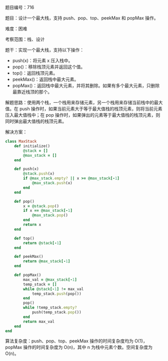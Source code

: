 题目编号：716

题目：设计一个最大栈，支持 push、pop、top、peekMax 和 popMax 操作。

难度：困难

考察范围：栈、设计

题干：实现一个最大栈，支持以下操作：

- push(x)：将元素 x 压入栈中。
- pop()：移除栈顶元素并返回这个值。
- top()：返回栈顶元素。
- peekMax()：返回栈中最大元素。
- popMax()：返回栈中最大元素，并将其删除。如果有多个最大元素，只删除最靠近栈顶的那个。

解题思路：使用两个栈，一个栈用来存储元素，另一个栈用来存储当前栈中的最大值。在 push 操作时，如果当前元素大于等于最大值栈的栈顶元素，则将当前元素压入最大值栈中；在 pop 操作时，如果弹出的元素等于最大值栈的栈顶元素，则同时弹出最大值栈的栈顶元素。

解决方案：

```ruby
class MaxStack
    def initialize()
        @stack = []
        @max_stack = []
    end

    def push(x)
        @stack.push(x)
        if @max_stack.empty? || x >= @max_stack[-1]
            @max_stack.push(x)
        end
    end

    def pop()
        x = @stack.pop()
        if x == @max_stack[-1]
            @max_stack.pop()
        end
        return x
    end

    def top()
        return @stack[-1]
    end

    def peekMax()
        return @max_stack[-1]
    end

    def popMax()
        max_val = @max_stack[-1]
        temp_stack = []
        while @stack[-1] != max_val
            temp_stack.push(pop())
        end
        pop()
        while !temp_stack.empty?
            push(temp_stack.pop())
        end
        return max_val
    end
end
```

算法复杂度：push、pop、top、peekMax 操作的时间复杂度均为 O(1)，popMax 操作的时间复杂度为 O(n)，其中 n 为栈中元素个数。空间复杂度为 O(n)。